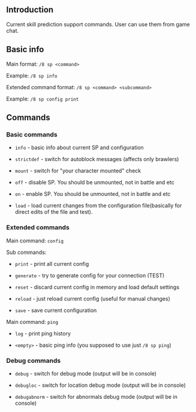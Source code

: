 ## Introduction

Current skill prediction support commands. User can use them from game chat.

## Basic info

Main format: `/8 sp <command>`

Example: `/8 sp info`

Extended command format: `/8 sp <command> <subcommand>`

Example: `/8 sp config print`

## Commands

### Basic commands

*    `info` - basic info about current SP and configuration
 
*    `strictdef` - switch for autoblock messages (affects only brawlers)
    
*    `mount` - switch for "your character mounted" check
    
*    `off` - disable SP. You should be unmounted, not in battle and etc 
    
*    `on` - enable SP. You should be unmounted, not in battle and etc 
    
*    `load` - load current changes from the configuration file(basically for direct edits of the file and test).

### Extended commands

Main command: `config`

Sub commands:
    
*    `print` - print all current config 
 
*    `generate` - try to generate config for your connection (TEST)
    
*    `reset` - discard current config in memory and load default settings
    
*    `reload` - just reload current config (useful for manual changes)
    
*    `save` - save current configuration

Main command: `ping`

*    `log` - print ping history

*    `<empty>` - basic ping info (you supposed to use just `/8 sp ping`)

### Debug commands

*    `debug` - switch for debug mode (output will be in console)
    
*    `debugloc` - switch for location debug mode (output will be in console)
    
*    `debugabnorm` - switch for abnormals debug mode (output will be in console)
